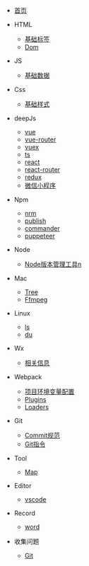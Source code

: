 

* [首页](/docs/index)
    
* HTML
    * [基础标签](/docs/html/base)
    * [Dom](/docs/html/dom)
    
* JS
    * [基础数据](/docs/js/base)

* Css
    * [基础样式](/docs/css/base)
    
* deepJs
    * [vue](/docs/deepJs/vue/vue)
    * [vue-router](/docs/deepJs/vue/vue-router)
    * [vuex](/docs/deepJs/vue/vuex)
    * [ts](/docs/deepJs/ts/ts)
    * [react](/docs/deepJs/react/react)
    * [react-router](/docs/deepJs/react/react-router)
    * [redux](/docs/deepJs/react/redux)
    * [微信小程序](/docs/deepJs/miniprogram/index)
    
* Npm
    * [nrm](/docs/npm/nrm)
    * [publish](/docs/npm/publish)
    * [commander](/docs/npm/commander)
    * [puppeteer](/docs/npm/puppeteer)

* Node
    * [Node版本管理工具n](/docs/node/install)

* Mac
    * [Tree](/docs/mac/tree)
    * [Ffmpeg](/docs/mac/ffmpeg)

* Linux
    * [ls](docs/linux/ls)
    * [du](docs/linux/du)
    
* Wx
    * [相关信息](/docs/wx/info)
    
* Webpack
    * [项目环境变量配置](/docs/webpack/env)
    * [Plugins](/docs/webpack/plugins)
    * [Loaders](/docs/webpack/loaders)
    
* Git
    * [Commit规范](/docs/git/commitRule)
    * [Git指令](/docs/git/directive)

* Tool
    * [Map](/docs/tool/map)
    
* Editor
    * [vscode](/docs/editor/vscode)
    
* Record
    * [word](/docs/record/word)
    
* 收集问题

    * [Git](/docs/problem/index)
    
